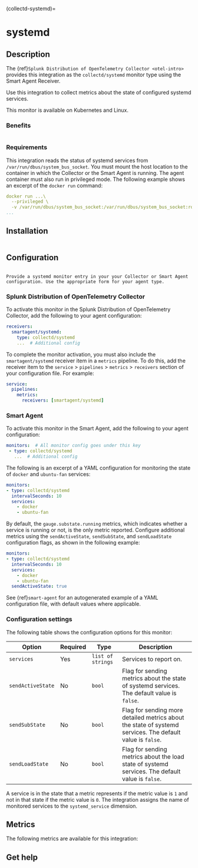 (collectd-systemd)=

# systemd
<meta name="description" content="Documentation on the collectd/systemd monitor">

## Description

The {ref}`Splunk Distribution of OpenTelemetry Collector <otel-intro>` provides this integration as the `collectd/systemd` monitor type using the Smart Agent Receiver.

Use this integration to collect metrics about the state of configured systemd services.

This monitor is available on Kubernetes and Linux.

### Benefits

```{include} /_includes/benefits.md
```

### Requirements

This integration reads the status of systemd services from `/var/run/dbus/system_bus_socket`. You must mount the host location to the container in which the Collector or the Smart Agent is running. The agent container must also run in privileged mode. The following example shows an excerpt of the `docker run` command:

```yaml
docker run ...\
  --privileged \
  -v /var/run/dbus/system_bus_socket:/var/run/dbus/system_bus_socket:ro \
...
```

##  Installation

```{include} /_includes/collector-installation-linux.md
```

## Configuration

```{include} /_includes/configuration.md
```

```{note}
Provide a systemd monitor entry in your your Collector or Smart Agent configuration. Use the appropriate form for your agent type.
```

### Splunk Distribution of OpenTelemetry Collector

To activate this monitor in the Splunk Distribution of OpenTelemetry Collector, add the following to your agent configuration:

```yaml
receivers:
  smartagent/systemd:
    type: collectd/systemd
    ...  # Additional config
```

To complete the monitor activation, you must also include the `smartagent/systemd` receiver item in a `metrics` pipeline. To do this, add the receiver item to the `service` > `pipelines` > `metrics` > `receivers` section of your configuration file. For example:

```yaml
service:
  pipelines:
    metrics:
      receivers: [smartagent/systemd]
```

### Smart Agent

To activate this monitor in the Smart Agent, add the following to your agent configuration:

```yaml
monitors:  # All monitor config goes under this key
 - type: collectd/systemd
   ...  # Additional config
```

The following is an excerpt of a YAML configuration for monitoring the state of `docker` and `ubuntu-fan` services:

```yaml
monitors:
- type: collectd/systemd
  intervalSeconds: 10
  services:
    - docker
    - ubuntu-fan
```

By default, the `gauge.substate.running` metrics, which indicates whether a service is running or not, is the only metric reported. Configure additional metrics using the `sendActiveState`, `sendSubState`, and `sendLoadState` configuration flags, as shown in the following example:

```yaml
monitors:
- type: collectd/systemd
  intervalSeconds: 10
  services:
    - docker
    - ubuntu-fan
  sendActiveState: true
```

See {ref}`smart-agent` for an autogenerated example of a YAML configuration file, with default values where applicable.

### Configuration settings

The following table shows the configuration options for this monitor:

| Option| Required | Type | Description |
| --- | --- | --- | --- |
| `services` | Yes | `list of strings` | Services to report on. |
| `sendActiveState` | No | `bool` | Flag for sending metrics about the state of systemd services. The default value is `false`. |
| `sendSubState` | No | `bool` | Flag for sending more detailed metrics about the state of systemd services. The default value is `false`. |
| `sendLoadState` | No | `bool` | Flag for sending metrics about the load state of systemd services. The default value is `false`. |

A service is in the state that a metric represents if the metric value is `1` and not in that state if the metric value is `0`. The integration assigns the name of monitored services to the `systemd_service` dimension.

## Metrics
The following metrics are available for this integration:

<div class="metrics-yaml" url="https://raw.githubusercontent.com/signalfx/signalfx-agent/main/pkg/monitors/collectd/systemd/metadata.yaml"></div>

## Get help

```{include} /_includes/troubleshooting.md
```
